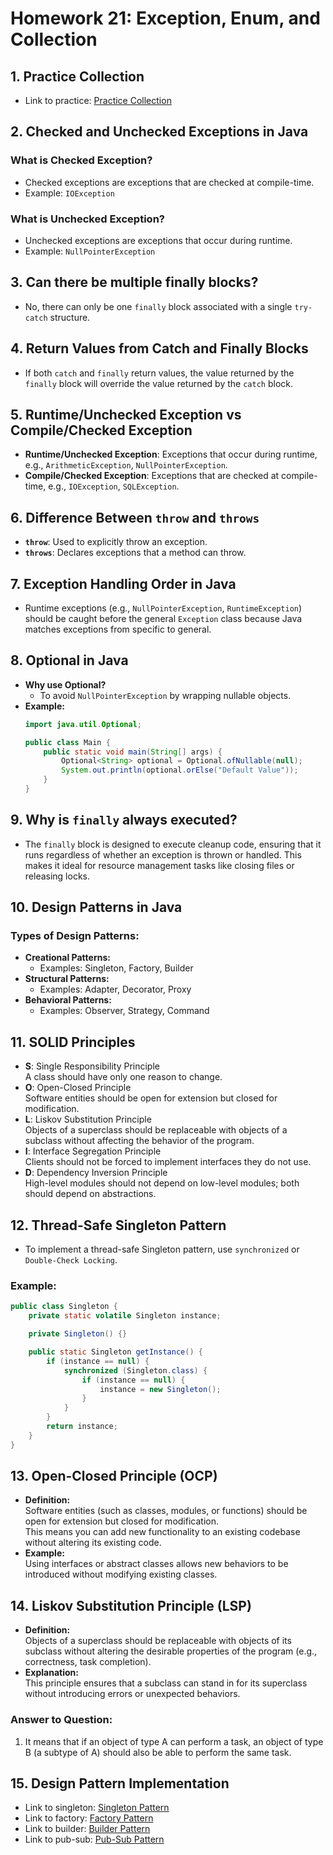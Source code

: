 # Homework 21: Exception, Enum, and Collection

## 1. Practice Collection
- Link to practice: [Practice Collection](../Coding/HW3/Collection)

## 2. Checked and Unchecked Exceptions in Java
### What is Checked Exception?
- Checked exceptions are exceptions that are checked at compile-time.
- Example: `IOException`

### What is Unchecked Exception?
- Unchecked exceptions are exceptions that occur during runtime.
- Example: `NullPointerException`

## 3. Can there be multiple finally blocks?
- No, there can only be one `finally` block associated with a single `try-catch` structure.

## 4. Return Values from Catch and Finally Blocks
- If both `catch` and `finally` return values, the value returned by the `finally` block will override the value returned by the `catch` block.

## 5. Runtime/Unchecked Exception vs Compile/Checked Exception
- **Runtime/Unchecked Exception**: Exceptions that occur during runtime, e.g., `ArithmeticException`, `NullPointerException`.
- **Compile/Checked Exception**: Exceptions that are checked at compile-time, e.g., `IOException`, `SQLException`.

## 6. Difference Between `throw` and `throws`
- **`throw`**: Used to explicitly throw an exception.
- **`throws`**: Declares exceptions that a method can throw.

## 7. Exception Handling Order in Java
- Runtime exceptions (e.g., `NullPointerException`, `RuntimeException`) should be caught before the general `Exception` class because Java matches exceptions from specific to general.

## 8. Optional in Java
- **Why use Optional?**
    - To avoid `NullPointerException` by wrapping nullable objects.
- **Example:**
  ```java
  import java.util.Optional;

  public class Main {
      public static void main(String[] args) {
          Optional<String> optional = Optional.ofNullable(null);
          System.out.println(optional.orElse("Default Value"));
      }
  }
    ```
## 9. Why is `finally` always executed?
- The `finally` block is designed to execute cleanup code, ensuring that it runs regardless of whether an exception is thrown or handled. This makes it ideal for resource management tasks like closing files or releasing locks.

## 10. Design Patterns in Java
### Types of Design Patterns:
- **Creational Patterns:**
    - Examples: Singleton, Factory, Builder
- **Structural Patterns:**
    - Examples: Adapter, Decorator, Proxy
- **Behavioral Patterns:**
    - Examples: Observer, Strategy, Command

## 11. SOLID Principles
- **S**: Single Responsibility Principle  
  A class should have only one reason to change.
- **O**: Open-Closed Principle  
  Software entities should be open for extension but closed for modification.
- **L**: Liskov Substitution Principle  
  Objects of a superclass should be replaceable with objects of a subclass without affecting the behavior of the program.
- **I**: Interface Segregation Principle  
  Clients should not be forced to implement interfaces they do not use.
- **D**: Dependency Inversion Principle  
  High-level modules should not depend on low-level modules; both should depend on abstractions.

## 12. Thread-Safe Singleton Pattern
- To implement a thread-safe Singleton pattern, use `synchronized` or `Double-Check Locking`.

### Example:
```java
public class Singleton {
    private static volatile Singleton instance;

    private Singleton() {}

    public static Singleton getInstance() {
        if (instance == null) {
            synchronized (Singleton.class) {
                if (instance == null) {
                    instance = new Singleton();
                }
            }
        }
        return instance;
    }
}
```

## 13. Open-Closed Principle (OCP)
- **Definition:**  
  Software entities (such as classes, modules, or functions) should be open for extension but closed for modification.  
  This means you can add new functionality to an existing codebase without altering its existing code.
- **Example:**  
  Using interfaces or abstract classes allows new behaviors to be introduced without modifying existing classes.

## 14. Liskov Substitution Principle (LSP)
- **Definition:**  
  Objects of a superclass should be replaceable with objects of its subclass without altering the desirable properties of the program (e.g., correctness, task completion).
- **Explanation:**  
  This principle ensures that a subclass can stand in for its superclass without introducing errors or unexpected behaviors.

### Answer to Question:
1. It means that if an object of type A can perform a task, an object of type B (a subtype of A) should also be able to perform the same task.

## 15. Design Pattern Implementation
- Link to singleton: [Singleton Pattern](../Projects/MavenProjects/Singleton)
- Link to factory: [Factory Pattern](../Projects/MavenProjects/Factory)
- Link to builder: [Builder Pattern](../Projects/MavenProjects/Builder)
- Link to pub-sub: [Pub-Sub Pattern](../Projects/MavenProjects/PubSub)